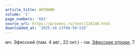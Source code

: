 ```yaml
---
article_title: АНТОНИН
volume: '2'
page_numbers: '682'
source_url: https://pravenc.ru/text/116140.html
downloaded_at: '2025-10-13T08:50:53Z'
---
```


мч. Эфесский (пам. 4 авг., 22 окт.) - см. [Эфесские отроки](<https://pravenc.ru/text/Эфесские отроки.html>), 7.
